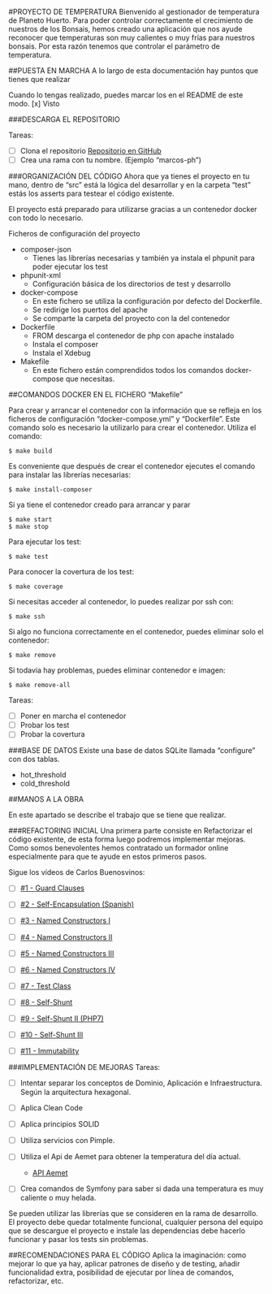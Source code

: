 #PROYECTO DE TEMPERATURA
Bienvenido al gestionador de temperatura de Planeto Huerto. 
Para poder controlar correctamente el crecimiento de nuestros de los Bonsais, hemos creado una aplicación que nos ayude reconocer que temperaturas son  muy calientes o muy frías para nuestros bonsais. Por esta razón tenemos que controlar el parámetro de temperatura. 


##PUESTA EN MARCHA
A lo largo de esta documentación hay puntos que tienes que realizar

Cuando lo tengas realizado, puedes marcar los en el README de este modo.
[x] Visto


###DESCARGA EL REPOSITORIO

Tareas:
- [ ] Clona el repositorio [Repositorio en GitHub](https://github.com/planetahuerto/rigortalks)
- [ ] Crea una rama con tu nombre. (Ejemplo “marcos-ph”)

###ORGANIZACIÓN DEL CÓDIGO
Ahora que ya tienes el proyecto en tu mano, dentro de “src” está la lógica del desarrollar y 
en la carpeta “test” estás los asserts para testear el código existente.

El proyecto está preparado para utilizarse gracias a un contenedor docker con todo lo necesario.

Ficheros de configuración del proyecto
- composer-json
    - Tienes las librerías necesarias y también ya instala el phpunit para poder ejecutar los test
- phpunit-xml
    - Configuración básica de los directorios de test y desarrollo
- docker-compose
    - En este fichero se utiliza la configuración por defecto del Dockerfile.
    - Se redirige los puertos del apache
    - Se comparte la carpeta del proyecto con la del contenedor
- Dockerfile
    - FROM descarga el contenedor de php con apache instalado
    - Instala el composer
    - Instala el Xdebug
- Makefile
    - En este fichero están comprendidos todos los comandos docker-compose que necesitas.

##COMANDOS DOCKER EN EL FICHERO “Makefile”

Para crear y arrancar el contenedor con la información que se refleja en los ficheros de configuración “docker-compose.yml” y “Dockerfile”. Este comando solo es necesario la utilizarlo para crear el contenedor. Utiliza el comando:

    $ make build

Es conveniente que después de crear el contenedor ejecutes el comando para instalar las librerías necesarias:

	$ make install-composer

Si ya tiene el contenedor creado para arrancar y parar

    $ make start
    $ make stop

Para ejecutar los test:

    $ make test

Para conocer la covertura de los test:

	$ make coverage

Si necesitas acceder al contenedor, lo puedes realizar por ssh con:
	
	$ make ssh

Si algo no funciona correctamente en el contenedor, puedes eliminar solo el contenedor:

	$ make remove

Si todavía hay problemas, puedes eliminar contenedor e imagen:

	$ make remove-all

Tareas:

- [ ] Poner en marcha el contenedor
- [ ] Probar los test
- [ ] Probar la covertura 

###BASE DE DATOS
Existe una base de datos SQLite llamada “configure” con dos tablas. 
- hot_threshold
- cold_threshold

##MANOS A LA OBRA

En este apartado se describe el trabajo que se tiene que realizar.


###REFACTORING INICIAL
Una primera parte consiste en Refactorizar el código existente, de esta forma luego podremos implementar mejoras. 
Como somos benevolentes hemos contratado un formador online especialmente para que te ayude en estos primeros pasos.

Sigue los vídeos de Carlos Buenosvinos:

- [ ] [#1 - Guard Clauses](https://youtu.be/Ttk9fDGwjrY)
- [ ] [#2 - Self-Encapsulation (Spanish)](https://youtu.be/4PVUiMOVl5w)
- [ ] [#3 - Named Constructors I](https://youtu.be/LjEG7AR-MOg)
- [ ] [#4 - Named Constructors II](https://youtu.be/RE3cAEFSsDc)
- [ ] [#5 - Named Constructors III](https://youtu.be/w2CfVDtQGc0)
- [ ] [#6 - Named Constructors IV ](https://youtu.be/210Ed5PeK4g)
- [ ] [#7 - Test Class](https://youtu.be/8UFAyC173JU)
- [ ] [#8 - Self-Shunt ](https://youtu.be/Ds-Iop1zB24)
- [ ] [#9 - Self-Shunt II (PHP7)](https://youtu.be/gpUDgEVw9tM)
- [ ] [#10 - Self-Shunt III](https://youtu.be/e35igS90MkI)
- [ ] [#11 - Immutability ](https://youtu.be/577bfQMI5GY)


###IMPLEMENTACIÓN DE MEJORAS
Tareas:
- [ ] Intentar separar los conceptos de Dominio, Aplicación e Infraestructura. Según la arquitectura hexagonal.
- [ ] Aplica Clean Code
- [ ] Aplica principios SOLID
- [ ] Utiliza servicios con Pimple.
- [ ] Utiliza el Api de Aemet para obtener la temperatura del día actual. 
    - [API Aemet ](https://opendata.aemet.es/centrodedescargas/inicio)
- [ ] Crea comandos de Symfony para saber si dada una temperatura es muy caliente o muy helada.


Se pueden utilizar las librerías que se consideren en la rama de desarrollo.
El proyecto debe quedar totalmente funcional, cualquier persona del equipo que se descargue el proyecto e instale las dependencias debe hacerlo funcionar y pasar los tests sin problemas.

##RECOMENDACIONES PARA EL CÓDIGO
Aplica la imaginación: como mejorar lo que ya hay, aplicar patrones de diseño y de testing, añadir funcionalidad extra, posibilidad de ejecutar por línea de comandos, refactorizar, etc.
	




